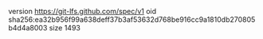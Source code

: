 version https://git-lfs.github.com/spec/v1
oid sha256:ea32b956f99a638deff37b3af53632d768be916cc9a1810db270805b4d4a8003
size 1493
